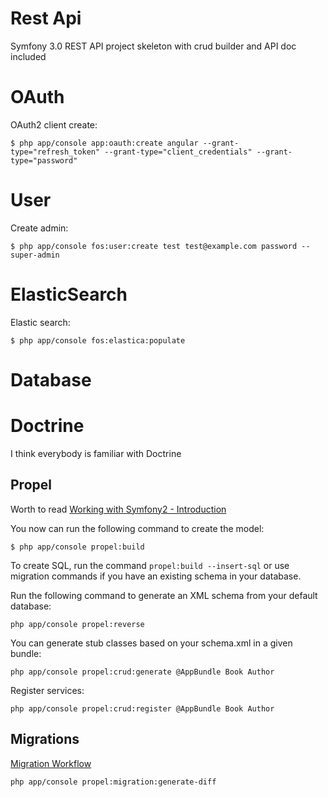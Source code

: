 Rest Api
======

Symfony 3.0 REST API project skeleton with crud builder and API doc included

# OAuth
OAuth2 client create:
```
$ php app/console app:oauth:create angular --grant-type="refresh_token" --grant-type="client_credentials" --grant-type="password"
```
# User
Create admin:
```
$ php app/console fos:user:create test test@example.com password --super-admin
```
# ElasticSearch
Elastic search:
```
$ php app/console fos:elastica:populate
```
# Database
# Doctrine
I think everybody is familiar with Doctrine

## Propel
Worth to read [Working with Symfony2 - Introduction](http://propelorm.org/Propel/cookbook/symfony2/working-with-symfony2.html)

You now can run the following command to create the model:
```
$ php app/console propel:build
```

To create SQL, run the command `propel:build --insert-sql` or use migration commands if you have an existing schema in your database.

Run the following command to generate an XML schema from your default database:
```
php app/console propel:reverse
```
You can generate stub classes based on your schema.xml in a given bundle:
```
php app/console propel:crud:generate @AppBundle Book Author
```
Register services:
```
php app/console propel:crud:register @AppBundle Book Author
```
## Migrations
[Migration Workflow](http://propelorm.org/Propel/documentation/10-migrations.html)
```
php app/console propel:migration:generate-diff
```
